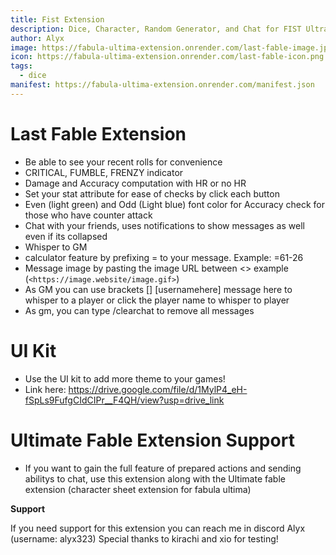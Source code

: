 ```yaml
---
title: Fist Extension
description: Dice, Character, Random Generator, and Chat for FIST Ultra Edition
author: Alyx
image: https://fabula-ultima-extension.onrender.com/last-fable-image.jpg
icon: https://fabula-ultima-extension.onrender.com/last-fable-icon.png
tags:
  - dice
manifest: https://fabula-ultima-extension.onrender.com/manifest.json
---
```


# Last Fable Extension

- Be able to see your recent rolls for convenience
- CRITICAL, FUMBLE, FRENZY indicator
- Damage and Accuracy computation with HR or no HR
- Set your stat attribute for ease of checks by click each button
- Even (light green) and Odd (Light blue) font color for Accuracy check for those who have counter attack
- Chat with your friends, uses notifications to show messages as well even if its collapsed
- Whisper to GM
- calculator feature by prefixing = to your message. Example: =61-26
- Message image by pasting the image URL between <> example (`<https://image.website/image.gif>`)
- As GM you can use brackets [] [usernamehere] message here to whisper to a player or click the player name to whisper to player
- As gm, you can type /clearchat to remove all messages

# UI Kit

- Use the UI kit to add more theme to your games!
- Link here: https://drive.google.com/file/d/1MylP4_eH-fSpLs9FufgCIdCIPr__F4QH/view?usp=drive_link

# Ultimate Fable Extension Support

- If you want to gain the full feature of prepared actions and sending abilitys to chat, use this extension along with the Ultimate fable extension (character sheet extension for fabula ultima)

**Support**

If you need support for this extension you can reach me in discord Alyx (username: alyx323) Special thanks to kirachi and xio for testing!
